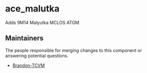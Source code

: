 ace_malutka
===================

Adds 9M14 Malyutka MCLOS ATGM


## Maintainers

The people responsible for merging changes to this component or answering potential questions.

- [Brandon-TCVM](https://github.com/TheCandianVendingMachine)

